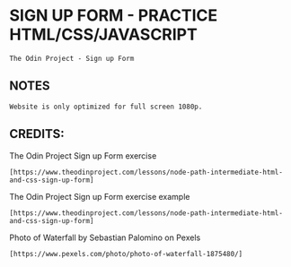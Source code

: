 # SIGN UP FORM - PRACTICE HTML/CSS/JAVASCRIPT

	The Odin Project - Sign up Form 

## NOTES

	Website is only optimized for full screen 1080p.

## CREDITS: 

The Odin Project Sign up Form exercise 

	[https://www.theodinproject.com/lessons/node-path-intermediate-html-and-css-sign-up-form]

The Odin Project Sign up Form exercise example

	[https://www.theodinproject.com/lessons/node-path-intermediate-html-and-css-sign-up-form]
	
Photo of Waterfall by Sebastian Palomino on Pexels

	[https://www.pexels.com/photo/photo-of-waterfall-1875480/]